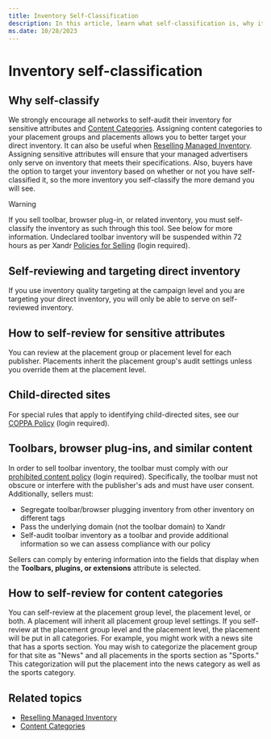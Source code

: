 ```yaml
---
title: Inventory Self-Classification
description: In this article, learn what self-classification is, why it is important, and how to self-classify.
ms.date: 10/28/2023
---
```


# Inventory self-classification

## Why self-classify

We strongly encourage all networks to self-audit their inventory for sensitive attributes and [Content Categories](content-categories.md). Assigning content categories to your placement groups and placements allows you to better target your direct inventory. It can also be useful when [Reselling Managed Inventory](reselling-managed-inventory.md). Assigning sensitive attributes will ensure that your managed advertisers only serve on inventory that meets their specifications. Also, buyers have the option to target your inventory based on whether or not you have self-classified it, so the more inventory you self-classify the more demand you will see.

> [!WARNING]
> If you sell toolbar, browser plug-in, or related inventory, you must self-classify the inventory as such through this tool. See below for more information. Undeclared toolbar inventory will be suspended within 72 hours as per Xandr [Policies for Selling](https://microsoftapc.sharepoint.com/teams/XandrServicePolicies/SitePages/Policies-for-Selling.aspx) (login required).

## Self-reviewing and targeting direct inventory

If you use inventory quality targeting at the campaign level and you are targeting your direct inventory, you will only be able to serve on self-reviewed inventory.

## How to self-review for sensitive attributes

You can review at the placement group or placement level for each publisher. Placements inherit the placement group's audit settings unless you override them at the placement level.

## Child-directed sites

For special rules that apply to identifying child-directed sites, see our [COPPA Policy](https://microsoftapc.sharepoint.com/teams/XandrServicePolicies/SitePages/Policies-for-Selling.aspx#child-directed-inventory-policy) (login required).

## Toolbars, browser plug-ins, and similar content

In order to sell toolbar inventory, the toolbar must comply with our [prohibited content policy](https://microsoftapc.sharepoint.com/teams/XandrServicePolicies/SitePages/Policies-for-Selling.aspx) (login required). Specifically, the toolbar must not obscure or interfere with the publisher's ads and must have user consent. Additionally, sellers must:

- Segregate toolbar/browser plugging inventory from other inventory on different tags
- Pass the underlying domain (not the toolbar domain) to Xandr
- Self-audit toolbar inventory as a toolbar and provide additional information so we can assess compliance with our policy

Sellers can comply by entering information into the fields that display when the **Toolbars, plugins, or extensions** attribute is selected.

## How to self-review for content categories

You can self-review at the placement group level, the placement level, or both. A placement will inherit all placement group level settings. If you self-review at the placement group level and the placement level, the placement will be put in all categories. For example, you might work with a news site that has a sports section. You may wish to categorize the placement group for that site as "News" and all placements in the sports section as "Sports." This categorization will put the placement into the news category as well as the sports category.

## Related topics

- [Reselling Managed Inventory](reselling-managed-inventory.md)
- [Content Categories](content-categories.md)
